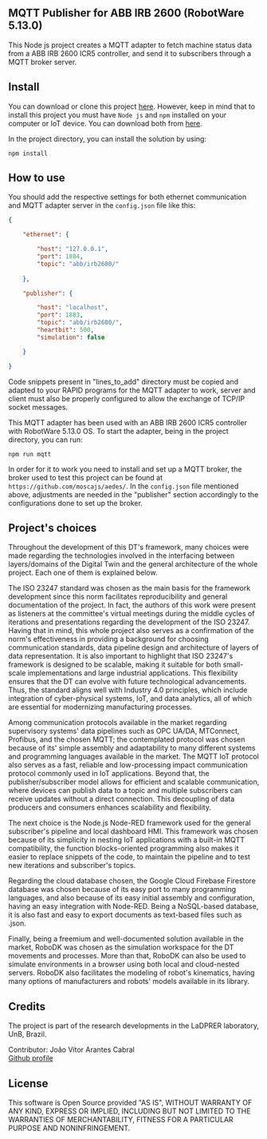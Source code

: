 ## MQTT Publisher for ABB IRB 2600 (RobotWare 5.13.0)

This Node js project creates a MQTT adapter to fetch machine status data from a ABB IRB 2600 ICR5 controller, and send it to subscribers through a MQTT broker server.

## Install

You can download or clone this project [here](https://github.com/MASCAM/ABB_IRB_2600_Digital_Twin). However, keep in mind that to install this project you must have `Node js` and `npm` installed on your computer or IoT device. You can download both from [here](https://nodejs.org/en/).

In the project directory, you can install the solution by using:

```console
npm install
```

## How to use

You should add the respective settings for both ethernet communication and MQTT adapter server in the `config.json` file like this:

```json
{

    "ethernet": {

        "host": "127.0.0.1",
        "port": 1884,
        "topic": "abb/irb2600/"
        
    },

    "publisher": {

        "host": "localhost",
        "port": 1883,
        "topic": "abb/irb2600/",
        "heartbit": 500,
        "simulation": false

    }

}
```
Code snippets present in "lines_to_add" directory must be copied and adapted to your RAPID programs for the MQTT adapter to work, server and client must also be properly configured to allow the exchange of TCP/IP socket messages.

This MQTT adapter has been used with an ABB IRB 2600 ICR5 controller with RobotWare 5.13.0 OS. To start the adapter, being in the project directory, you can run:

```console
npm run mqtt
```

In order for it to work you need to install and set up a MQTT broker, the broker used to test this project can be found at `https://github.com/moscajs/aedes/`. In the `config.json` file mentioned above, adjustments are needed in the "publisher" section accordingly to the configurations done to set up the broker. 

## Project's choices

Throughout the development of this DT's framework, many choices were made regarding the technologies involved in the interfacing between layers/domains of the Digital Twin and the general architecture of the whole project. Each one of them is explained below.

The ISO 23247 standard was chosen as the main basis for the framework development since this norm facilitates reproducibility and general documentation of the project. In fact, the authors of this work were present as listeners at the committee's virtual meetings during the middle cycles of iterations and presentations regarding the development of the ISO 23247. Having that in mind, this whole project also serves as a confirmation of the norm's effectiveness in providing a background for choosing communication standards, data pipeline design and architecture of layers of data representation. It is also important to highlight that ISO 23247's framework is designed to be scalable, making it suitable for both small-scale implementations and large industrial applications. This flexibility ensures that the DT can evolve with future technological advancements. Thus, the standard aligns well with Industry 4.0 principles, which include integration of cyber-physical systems, IoT, and data analytics, all of which are essential for modernizing manufacturing processes.

Among communication protocols available in the market regarding supervisory systems' data pipelines such as OPC UA/DA, MTConnect, Profibus, and the chosen MQTT; the contemplated protocol was chosen because of its' simple assembly and adaptability to many different systems and programming languages available in the market. The MQTT IoT protocol also serves as a fast, reliable and low-processing impact communication protocol commonly used in IoT applications. Beyond that, the publisher/subscriber model allows for efficient and scalable communication, where devices can publish data to a topic and multiple subscribers can receive updates without a direct connection. This decoupling of data producers and consumers enhances scalability and flexibility.

The next choice is the Node.js Node-RED framework used for the general subscriber's pipeline and local dashboard HMI. This framework was chosen because of its simplicity in nesting IoT applications with a built-in MQTT compatibility, the function blocks-oriented programming also makes it easier to replace snippets of the code, to maintain the pipeline and to test new iterations and subscriber's topics.

Regarding the cloud database chosen, the Google Cloud Firebase Firestore database was chosen because of its easy port to many programming languages, and also because of its easy initial assembly and configuration, having an easy integration with Node-RED. Being a NoSQL-based database, it is also fast and easy to export documents as text-based files such as .json.

Finally, being a freemium and well-documented solution available in the market, RoboDK was chosen as the simulation workspace for the DT movements and processes. More than that, RoboDK can also be used to simulate environments in a browser using both local and cloud-nested servers. RoboDK also facilitates the modeling of robot's kinematics, having many options of manufacturers and robots' models available in its library.



## Credits
The project is part of the research developments in the LaDPRER laboratory, UnB, Brazil.

Contributor: João Vítor Arantes Cabral <br/>
[Github profile](https://github.com/MASCAM) <br/>

## License

This software is Open Source provided "AS IS", WITHOUT WARRANTY OF ANY KIND, EXPRESS OR IMPLIED, INCLUDING BUT NOT LIMITED TO THE WARRANTIES OF MERCHANTABILITY, FITNESS FOR A PARTICULAR PURPOSE AND NONINFRINGEMENT.
